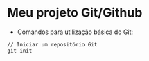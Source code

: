 # Meu projeto Git/Github

 - Comandos para utilização básica do Git:
 ```
 // Iniciar um repositório Git
 git init
 ```